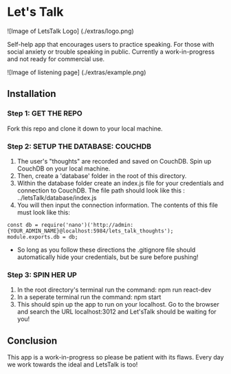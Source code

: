 # Let's Talk
![Image of LetsTalk Logo]
(./extras/logo.png)

Self-help app that encourages users to practice speaking. For those with social anxiety or trouble speaking in public. Currently a work-in-progress and not ready for commercial use.

![Image of listening page]
(./extras/example.png)

## Installation

### Step 1: GET THE REPO
  Fork this repo and clone it down to your local machine.
### Step 2: SETUP THE DATABASE: COUCHDB
  1. The user's "thoughts" are recorded and saved on CouchDB. Spin up CouchDB on your local machine.
  2. Then, create a 'database' folder in the root of this directory.
  3. Within the database folder create an index.js file for your credentials and connection to CouchDB.
     The file path should look like this : ../letsTalk/database/index.js
  4. You will then input the connection information. The contents of this file must look like this:

  ```
  const db = require('nano')('http://admin:{YOUR_ADMIN_NAME}@localhost:5984/lets_talk_thoughts');
  module.exports.db = db;
  ```

  * So long as you follow these directions the .gitignore file should automatically hide your credentials, but be sure before pushing!
### Step 3: SPIN HER UP
  1. In the root directory's terminal run the command: npm run react-dev
  2. In a seperate terminal run the command: npm start
  3. This should spin up the app to run on your localhost. Go to the browser and search the URL localhost:3012 and Let'sTalk should be waiting for you!

## Conclusion
  This app is a work-in-progress so please be patient with its flaws. Every day we work towards the ideal and LetsTalk is too!